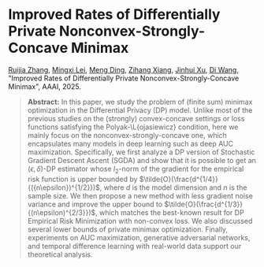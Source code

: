 # Improved Rates of Differentially Private Nonconvex-Strongly-Concave Minimax
[Ruijia Zhang](https://richard-zzz.github.io/), [Mingxi Lei](https://mingxilei.github.io), [Meng Ding](https://meng-ding.github.io), [Zihang Xiang](https://zihangxiang.github.io), [Jinhui Xu](https://cse.buffalo.edu/~jinhui/), [Di Wang](https://shao3wangdi.github.io), "Improved Rates of Differentially Private Nonconvex-Strongly-Concave Minimax", AAAI, 2025.

> **Abstract:** In this paper, we study the problem of (finite sum) minimax optimization in the Differential Privacy (DP) model. Unlike most of the previous studies on the (strongly) convex-concave settings or loss functions satisfying the Polyak-\L{ojasiewicz} condition, here we mainly focus on the nonconvex-strongly-concave one, which encapsulates many models in deep learning such as deep AUC maximization. Specifically, we first analyze a DP version of Stochastic Gradient Descent Ascent (SGDA) and show that it is possible to get an $(\epsilon,\delta)$-DP estimator whose $l_2$-norm of the gradient for the empirical risk function is upper bounded by $\tilde{O}(\frac{d^{1/4}}{({n\epsilon})^{1/2}})$, where $d$ is the model dimension and $n$ is the sample size. We then propose a new method with less gradient noise variance and improve the upper bound to $\tilde{O}(\frac{d^{1/3}}{(n\epsilon)^{2/3}})$, which matches the best-known result for DP Empirical Risk Minimization with non-convex loss. We also discussed several lower bounds of private minimax optimization. Finally, experiments on AUC maximization, generative adversarial networks, and temporal difference learning with real-world data support our theoretical analysis. 
